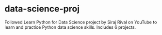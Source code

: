 # data-science-proj
Followed Learn Python for Data Science project by Siraj Rival on YouTube to learn and practice Python data science skills. 
Includes 6 projects.

